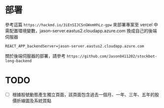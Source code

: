 # 部署
參考這篇 `https://hackmd.io/3iEnSIJCSnGWxmHhLz-gpw` 來部署專案至 vercel 中
需配置環境變數，jason-server.eastus2.cloudapp.azure.com 換成自己的後端伺服器
```
REACT_APP_backendServer=jason-server.eastus2.cloudapp.azure.com
```

關於後端伺服器的部署，請參考 `https://github.com/Jason0411202/stockbot-long-backend`

# TODO
- [ ] 根據股號動態產生獨立頁面，該頁面包含過去一個月、一年、三年、五年的股價折線圖及系統買點